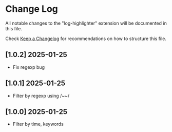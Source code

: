 # Change Log

All notable changes to the "log-highlighter" extension will be documented in this file.

Check [Keep a Changelog](http://keepachangelog.com/) for recommendations on how to structure this file.

## [1.0.2] 2025-01-25

- Fix regexp bug

## [1.0.1] 2025-01-25

- Filter by regexp using /~<regexp>~/

## [1.0.0] 2025-01-25

- Filter by time, keywords